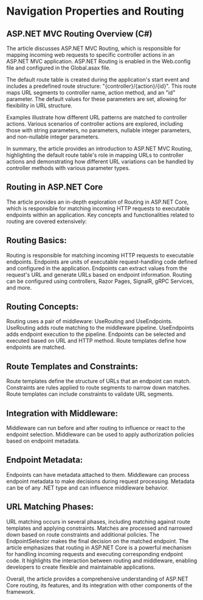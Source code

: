 # Navigation Properties and Routing

## ASP.NET MVC Routing Overview (C#)

The article discusses ASP.NET MVC Routing, which is responsible for mapping incoming web requests to specific controller actions in an ASP.NET MVC application. ASP.NET Routing is enabled in the Web.config file and configured in the Global.asax file.

The default route table is created during the application's start event and includes a predefined route structure: "{controller}/{action}/{id}". This route maps URL segments to controller name, action method, and an "id" parameter. The default values for these parameters are set, allowing for flexibility in URL structure.

Examples illustrate how different URL patterns are matched to controller actions. Various scenarios of controller actions are explored, including those with string parameters, no parameters, nullable integer parameters, and non-nullable integer parameters.

In summary, the article provides an introduction to ASP.NET MVC Routing, highlighting the default route table's role in mapping URLs to controller actions and demonstrating how different URL variations can be handled by controller methods with various parameter types.

## Routing in ASP.NET Core

The article provides an in-depth exploration of Routing in ASP.NET Core, which is responsible for matching incoming HTTP requests to executable endpoints within an application. Key concepts and functionalities related to routing are covered extensively:

## Routing Basics:

Routing is responsible for matching incoming HTTP requests to executable endpoints.
Endpoints are units of executable request-handling code defined and configured in the application.
Endpoints can extract values from the request's URL and generate URLs based on endpoint information.
Routing can be configured using controllers, Razor Pages, SignalR, gRPC Services, and more.

## Routing Concepts:

Routing uses a pair of middleware: UseRouting and UseEndpoints.
UseRouting adds route matching to the middleware pipeline.
UseEndpoints adds endpoint execution to the pipeline.
Endpoints can be selected and executed based on URL and HTTP method.
Route templates define how endpoints are matched.

## Route Templates and Constraints:

Route templates define the structure of URLs that an endpoint can match.
Constraints are rules applied to route segments to narrow down matches.
Route templates can include constraints to validate URL segments.

## Integration with Middleware:

Middleware can run before and after routing to influence or react to the endpoint selection.
Middleware can be used to apply authorization policies based on endpoint metadata.

## Endpoint Metadata:

Endpoints can have metadata attached to them.
Middleware can process endpoint metadata to make decisions during request processing.
Metadata can be of any .NET type and can influence middleware behavior.

## URL Matching Phases:

URL matching occurs in several phases, including matching against route templates and applying constraints.
Matches are processed and narrowed down based on route constraints and additional policies.
The EndpointSelector makes the final decision on the matched endpoint.
The article emphasizes that routing in ASP.NET Core is a powerful mechanism for handling incoming requests and executing corresponding endpoint code. It highlights the interaction between routing and middleware, enabling developers to create flexible and maintainable applications.

Overall, the article provides a comprehensive understanding of ASP.NET Core routing, its features, and its integration with other components of the framework.